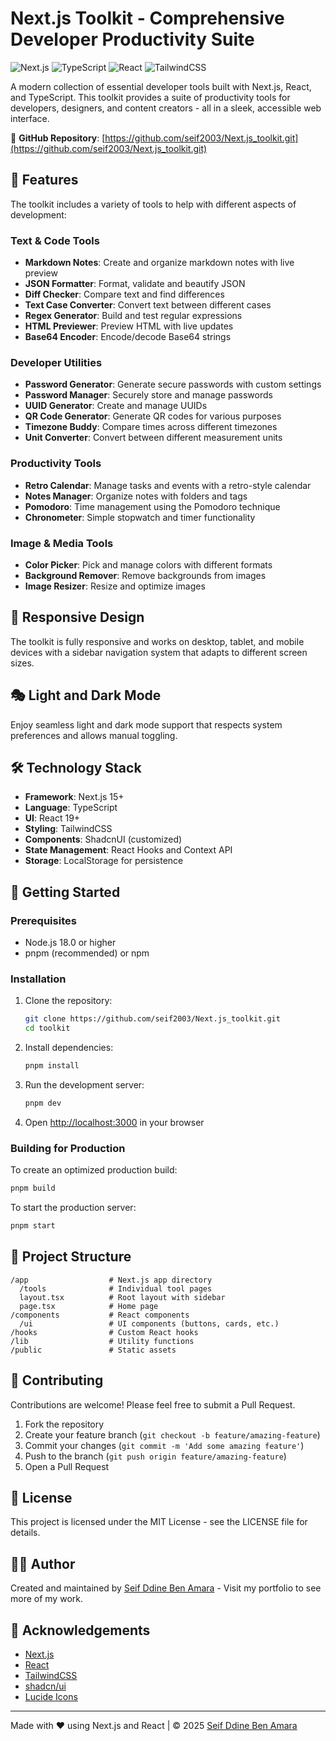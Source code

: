 # Next.js Toolkit - Comprehensive Developer Productivity Suite

![Next.js](https://img.shields.io/badge/Next.js-15.0+-000000?style=flat-square&logo=next.js&logoColor=white)
![TypeScript](https://img.shields.io/badge/TypeScript-5.0+-3178C6?style=flat-square&logo=typescript&logoColor=white)
![React](https://img.shields.io/badge/React-19.0+-61DAFB?style=flat-square&logo=react&logoColor=black)
![TailwindCSS](https://img.shields.io/badge/TailwindCSS-3.0+-06B6D4?style=flat-square&logo=tailwind-css&logoColor=white)

A modern collection of essential developer tools built with Next.js, React, and TypeScript. This toolkit provides a suite of productivity tools for developers, designers, and content creators - all in a sleek, accessible web interface.

🔗 **GitHub Repository**: [https://github.com/seif2003/Next.js_toolkit.git](https://github.com/seif2003/Next.js_toolkit.git)

## 🧰 Features

The toolkit includes a variety of tools to help with different aspects of development:

### Text & Code Tools
- **Markdown Notes**: Create and organize markdown notes with live preview
- **JSON Formatter**: Format, validate and beautify JSON
- **Diff Checker**: Compare text and find differences
- **Text Case Converter**: Convert text between different cases
- **Regex Generator**: Build and test regular expressions
- **HTML Previewer**: Preview HTML with live updates
- **Base64 Encoder**: Encode/decode Base64 strings

### Developer Utilities
- **Password Generator**: Generate secure passwords with custom settings
- **Password Manager**: Securely store and manage passwords
- **UUID Generator**: Create and manage UUIDs
- **QR Code Generator**: Generate QR codes for various purposes
- **Timezone Buddy**: Compare times across different timezones
- **Unit Converter**: Convert between different measurement units

### Productivity Tools
- **Retro Calendar**: Manage tasks and events with a retro-style calendar
- **Notes Manager**: Organize notes with folders and tags
- **Pomodoro**: Time management using the Pomodoro technique
- **Chronometer**: Simple stopwatch and timer functionality

### Image & Media Tools
- **Color Picker**: Pick and manage colors with different formats
- **Background Remover**: Remove backgrounds from images
- **Image Resizer**: Resize and optimize images

## 📱 Responsive Design

The toolkit is fully responsive and works on desktop, tablet, and mobile devices with a sidebar navigation system that adapts to different screen sizes.

## 🎭 Light and Dark Mode

Enjoy seamless light and dark mode support that respects system preferences and allows manual toggling.


## 🛠️ Technology Stack

- **Framework**: Next.js 15+
- **Language**: TypeScript
- **UI**: React 19+
- **Styling**: TailwindCSS
- **Components**: ShadcnUI (customized)
- **State Management**: React Hooks and Context API
- **Storage**: LocalStorage for persistence

## 🚀 Getting Started

### Prerequisites

- Node.js 18.0 or higher
- pnpm (recommended) or npm

### Installation

1. Clone the repository:
   ```bash
   git clone https://github.com/seif2003/Next.js_toolkit.git
   cd toolkit
   ```

2. Install dependencies:
   ```bash
   pnpm install
   ```

3. Run the development server:
   ```bash
   pnpm dev
   ```

4. Open [http://localhost:3000](http://localhost:3000) in your browser

### Building for Production

To create an optimized production build:

```bash
pnpm build
```

To start the production server:

```bash
pnpm start
```

## 📂 Project Structure

```
/app                  # Next.js app directory
  /tools              # Individual tool pages
  layout.tsx          # Root layout with sidebar
  page.tsx            # Home page
/components           # React components
  /ui                 # UI components (buttons, cards, etc.)
/hooks                # Custom React hooks
/lib                  # Utility functions
/public               # Static assets
```

## 🤝 Contributing

Contributions are welcome! Please feel free to submit a Pull Request.

1. Fork the repository
2. Create your feature branch (`git checkout -b feature/amazing-feature`)
3. Commit your changes (`git commit -m 'Add some amazing feature'`)
4. Push to the branch (`git push origin feature/amazing-feature`)
5. Open a Pull Request

## 📄 License

This project is licensed under the MIT License - see the LICENSE file for details.

## 👨‍💻 Author

Created and maintained by [Seif Ddine Ben Amara](https://www.benamara.tn) - Visit my portfolio to see more of my work.

## 🙏 Acknowledgements

- [Next.js](https://nextjs.org/)
- [React](https://reactjs.org/)
- [TailwindCSS](https://tailwindcss.com/)
- [shadcn/ui](https://ui.shadcn.com/)
- [Lucide Icons](https://lucide.dev/)

---

Made with ❤️ using Next.js and React | © 2025 [Seif Ddine Ben Amara](https://www.benamara.tn)
